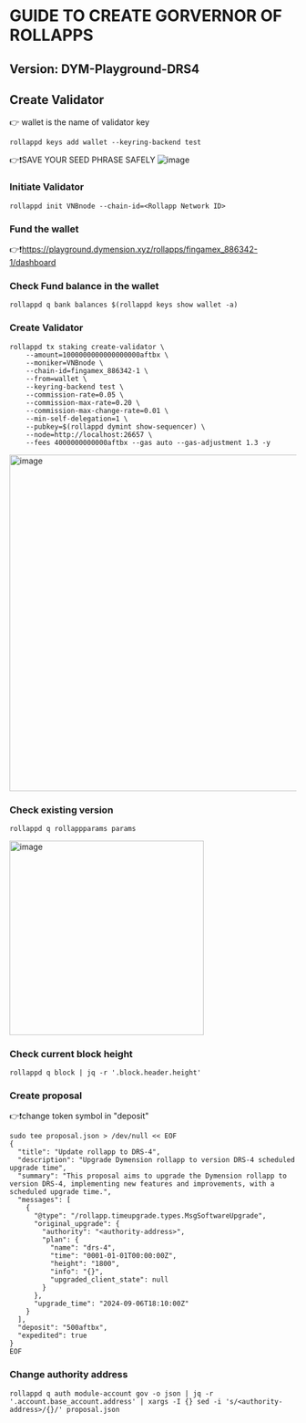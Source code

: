 # GUIDE TO CREATE GORVERNOR OF ROLLAPPS
## Version: DYM-Playground-DRS4
## Create Validator
👉 wallet is the name of validator key
```
rollappd keys add wallet --keyring-backend test
```
👉❗SAVE YOUR SEED PHRASE SAFELY
![image](https://github.com/user-attachments/assets/9ec03833-ca72-43b3-a960-9e36574f4dfe)

### Initiate Validator
```
rollappd init VNBnode --chain-id=<Rollapp Network ID>
```
### Fund the wallet
👉❗https://playground.dymension.xyz/rollapps/fingamex_886342-1/dashboard

### Check Fund balance in the wallet
```
rollappd q bank balances $(rollappd keys show wallet -a)
```
### Create Validator
```
rollappd tx staking create-validator \
    --amount=1000000000000000000aftbx \
    --moniker=VNBnode \
    --chain-id=fingamex_886342-1 \
    --from=wallet \
    --keyring-backend test \
    --commission-rate=0.05 \
    --commission-max-rate=0.20 \
    --commission-max-change-rate=0.01 \
    --min-self-delegation=1 \
    --pubkey=$(rollappd dymint show-sequencer) \
    --node=http://localhost:26657 \
    --fees 4000000000000aftbx --gas auto --gas-adjustment 1.3 -y
```
<img width="590" alt="image" src="https://github.com/user-attachments/assets/45e8f97c-b2fe-4465-8954-e28088369b50" />

### Check existing version
```
rollappd q rollappparams params
```
<img width="341" alt="image" src="https://github.com/user-attachments/assets/f715f04b-aaa1-4bb2-9078-34f2f19d283c" />

### Check current block height
```
rollappd q block | jq -r '.block.header.height'
```
### Create proposal
👉❗change token symbol in "deposit"
```
sudo tee proposal.json > /dev/null << EOF
{
  "title": "Update rollapp to DRS-4",
  "description": "Upgrade Dymension rollapp to version DRS-4 scheduled upgrade time",
  "summary": "This proposal aims to upgrade the Dymension rollapp to version DRS-4, implementing new features and improvements, with a scheduled upgrade time.",
  "messages": [
    {
      "@type": "/rollapp.timeupgrade.types.MsgSoftwareUpgrade",
      "original_upgrade": {
        "authority": "<authority-address>",
        "plan": {
          "name": "drs-4",
          "time": "0001-01-01T00:00:00Z",
          "height": "1800",
          "info": "{}",
          "upgraded_client_state": null
        }
      },
      "upgrade_time": "2024-09-06T18:10:00Z"
    }
  ],
  "deposit": "500aftbx",
  "expedited": true
}
EOF
```
### Change authority address
```
rollappd q auth module-account gov -o json | jq -r '.account.base_account.address' | xargs -I {} sed -i 's/<authority-address>/{}/' proposal.json
```
